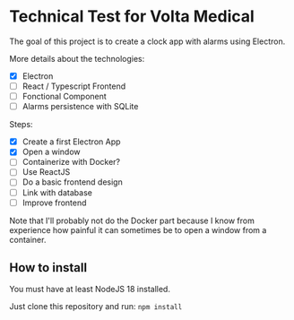 # Technical Test for Volta Medical

The goal of this project is to create a clock app with alarms using Electron.

More details about the technologies:
- [x] Electron
- [ ] React / Typescript Frontend
- [ ] Fonctional Component
- [ ] Alarms persistence with SQLite

Steps:
- [x] Create a first Electron App
- [x] Open a window
- [ ] Containerize with Docker?
- [ ] Use ReactJS
- [ ] Do a basic frontend design
- [ ] Link with database
- [ ] Improve frontend

Note that I'll probably not do the Docker part because I know from experience how painful it can sometimes be to open a window from a container.

## How to install

You must have at least NodeJS 18 installed.

Just clone this repository and run: ````npm install````